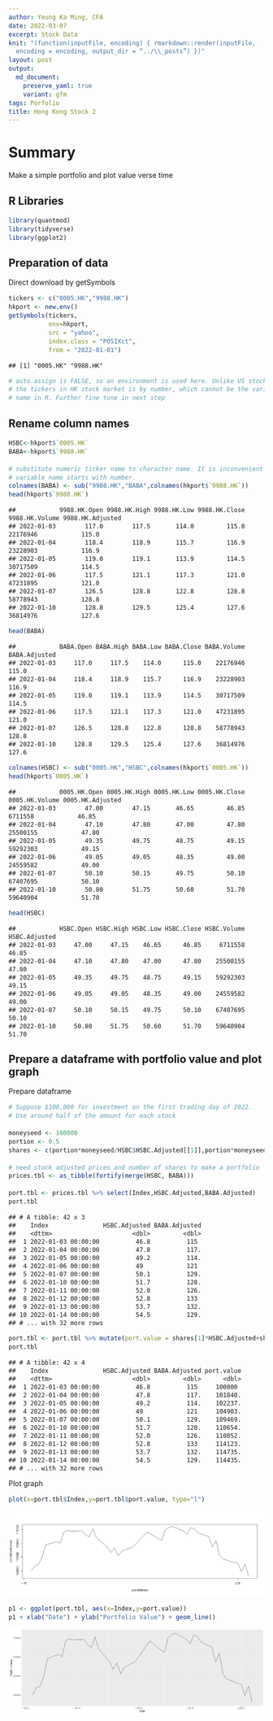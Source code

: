 ```yaml
---
author: Yeung Ka Ming, CFA
date: 2022-03-07
excerpt: Stock Data
knit: "(function(inputFile, encoding) { rmarkdown::render(inputFile,
  encoding = encoding, output_dir = “../\\_posts”) })"
layout: post
output:
  md_document:
    preserve_yaml: true
    variant: gfm
tags: Porfolio
title: Hong Kong Stock 2
---
```


# Summary

Make a simple portfolio and plot value verse time

## R Libraries

``` r
library(quantmod)
library(tidyverse)
library(ggplot2)
```

## Preparation of data

Direct download by getSymbols

``` r
tickers <- c("0005.HK","9988.HK")
hkport <- new.env()
getSymbols(tickers, 
           env=hkport, 
           src = "yahoo",
           index.class = "POSIXct",
           from = "2022-01-01")
```

    ## [1] "0005.HK" "9988.HK"

``` r
# auto.assign is FALSE, so an environment is used here. Unlike US stocks,
# the tickers in HK stock market is by number, which cannot be the variable
# name in R. Further fine tune in next step
```

## Rename column names

``` r
HSBC<-hkport$`0005.HK`
BABA<-hkport$`9988.HK`

# substitute numeric ticker name to character name. It is inconvenient to handle
# variable name starts with number.
colnames(BABA) <- sub("9988.HK","BABA",colnames(hkport$`9988.HK`))
head(hkport$`9988.HK`)
```

    ##            9988.HK.Open 9988.HK.High 9988.HK.Low 9988.HK.Close 9988.HK.Volume 9988.HK.Adjusted
    ## 2022-01-03        117.0        117.5       114.0         115.0       22176946            115.0
    ## 2022-01-04        118.4        118.9       115.7         116.9       23228903            116.9
    ## 2022-01-05        119.0        119.1       113.9         114.5       30717509            114.5
    ## 2022-01-06        117.5        121.1       117.3         121.0       47231895            121.0
    ## 2022-01-07        126.5        128.8       122.8         128.8       58778943            128.8
    ## 2022-01-10        128.8        129.5       125.4         127.6       36814976            127.6

``` r
head(BABA)
```

    ##            BABA.Open BABA.High BABA.Low BABA.Close BABA.Volume BABA.Adjusted
    ## 2022-01-03     117.0     117.5    114.0      115.0    22176946         115.0
    ## 2022-01-04     118.4     118.9    115.7      116.9    23228903         116.9
    ## 2022-01-05     119.0     119.1    113.9      114.5    30717509         114.5
    ## 2022-01-06     117.5     121.1    117.3      121.0    47231895         121.0
    ## 2022-01-07     126.5     128.8    122.8      128.8    58778943         128.8
    ## 2022-01-10     128.8     129.5    125.4      127.6    36814976         127.6

``` r
colnames(HSBC) <- sub("0005.HK","HSBC",colnames(hkport$`0005.HK`))
head(hkport$`0005.HK`)
```

    ##            0005.HK.Open 0005.HK.High 0005.HK.Low 0005.HK.Close 0005.HK.Volume 0005.HK.Adjusted
    ## 2022-01-03        47.00        47.15       46.65         46.85        6711558            46.85
    ## 2022-01-04        47.10        47.80       47.00         47.80       25500155            47.80
    ## 2022-01-05        49.35        49.75       48.75         49.15       59292303            49.15
    ## 2022-01-06        49.05        49.05       48.35         49.00       24559582            49.00
    ## 2022-01-07        50.10        50.15       49.75         50.10       67407695            50.10
    ## 2022-01-10        50.80        51.75       50.60         51.70       59640904            51.70

``` r
head(HSBC)
```

    ##            HSBC.Open HSBC.High HSBC.Low HSBC.Close HSBC.Volume HSBC.Adjusted
    ## 2022-01-03     47.00     47.15    46.65      46.85     6711558         46.85
    ## 2022-01-04     47.10     47.80    47.00      47.80    25500155         47.80
    ## 2022-01-05     49.35     49.75    48.75      49.15    59292303         49.15
    ## 2022-01-06     49.05     49.05    48.35      49.00    24559582         49.00
    ## 2022-01-07     50.10     50.15    49.75      50.10    67407695         50.10
    ## 2022-01-10     50.80     51.75    50.60      51.70    59640904         51.70

## Prepare a dataframe with portfolio value and plot graph

Prepare dataframe

``` r
# Suppose $100,000 for investment on the first trading day of 2022.
# Use around half of the amount for each stock

moneyseed <- 100000
portion <- 0.5
shares <- c(portion*moneyseed/HSBC$HSBC.Adjusted[[1]],portion*moneyseed/BABA$BABA.Adjusted[[1]])

# need stock adjusted prices and number of shares to make a portfolio
prices.tbl <- as_tibble(fortify(merge(HSBC, BABA)))

port.tbl <- prices.tbl %>% select(Index,HSBC.Adjusted,BABA.Adjusted)
port.tbl
```

    ## # A tibble: 42 x 3
    ##    Index               HSBC.Adjusted BABA.Adjusted
    ##    <dttm>                      <dbl>         <dbl>
    ##  1 2022-01-03 00:00:00          46.8          115 
    ##  2 2022-01-04 00:00:00          47.8          117.
    ##  3 2022-01-05 00:00:00          49.2          114.
    ##  4 2022-01-06 00:00:00          49            121 
    ##  5 2022-01-07 00:00:00          50.1          129.
    ##  6 2022-01-10 00:00:00          51.7          128.
    ##  7 2022-01-11 00:00:00          52.0          126.
    ##  8 2022-01-12 00:00:00          52.8          133 
    ##  9 2022-01-13 00:00:00          53.7          132.
    ## 10 2022-01-14 00:00:00          54.5          129.
    ## # ... with 32 more rows

``` r
port.tbl <- port.tbl %>% mutate(port.value = shares[1]*HSBC.Adjusted+shares[2]*BABA.Adjusted)
port.tbl
```

    ## # A tibble: 42 x 4
    ##    Index               HSBC.Adjusted BABA.Adjusted port.value
    ##    <dttm>                      <dbl>         <dbl>      <dbl>
    ##  1 2022-01-03 00:00:00          46.8          115     100000 
    ##  2 2022-01-04 00:00:00          47.8          117.    101840.
    ##  3 2022-01-05 00:00:00          49.2          114.    102237.
    ##  4 2022-01-06 00:00:00          49            121     104903.
    ##  5 2022-01-07 00:00:00          50.1          129.    109469.
    ##  6 2022-01-10 00:00:00          51.7          128.    110654.
    ##  7 2022-01-11 00:00:00          52.0          126.    110052.
    ##  8 2022-01-12 00:00:00          52.8          133     114123.
    ##  9 2022-01-13 00:00:00          53.7          132.    114735.
    ## 10 2022-01-14 00:00:00          54.5          129.    114435.
    ## # ... with 32 more rows

Plot graph

``` r
plot(x=port.tbl$Index,y=port.tbl$port.value, type="l")
```

![](/images/porfolio%20value%20plot-1.png)<!-- -->

``` r
p1 <- ggplot(port.tbl, aes(x=Index,y=port.value))
p1 + xlab("Date") + ylab("Portfolio Value") + geom_line()
```

![](/images/porfolio%20value%20plot-2.png)<!-- -->
